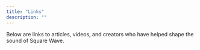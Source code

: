 ```yaml
---
title: "Links"
description: ""
---
```

Below are links to articles, videos, and creators who have helped shape the sound of Square Wave.